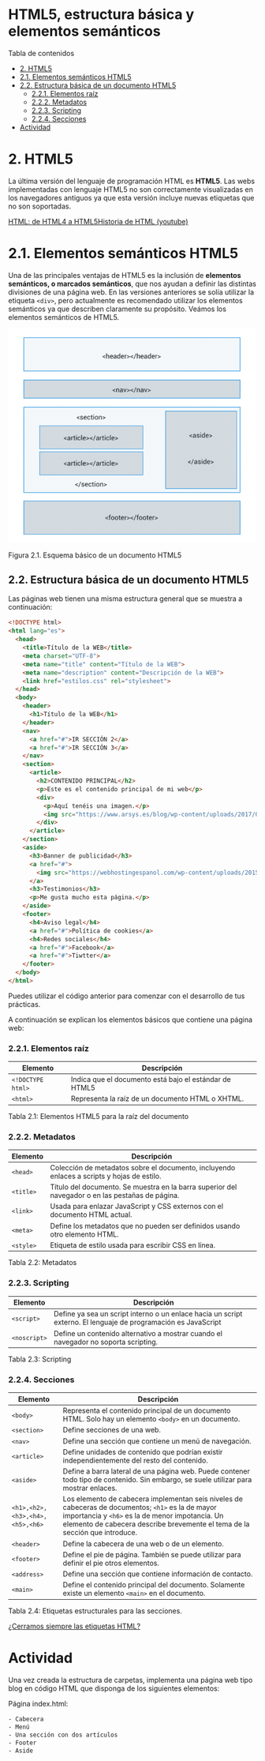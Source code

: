 # **HTML5, estructura básica y elementos semánticos**

Tabla de contenidos

-   [2. HTML5](#2_HTML5)
-   [2.1. Elementos semánticos HTML5](#21-Elementos-semanticosnbspHTML5)
-   [2.2. Estructura básica de un documento HTML5](#22-Estructura-basica-de-un-documento-HTML5)
    -   [2.2.1. Elementos raíz](#221-Elementos-raiz)
    -   [2.2.2. Metadatos](#222-Metadatos)
    -   [2.2.3. Scripting](#223-Scripting)
    -   [2.2.4. Secciones](#224-Secciones)
-   [Actividad](#Actividad)

# 2. HTML5

La última versión del lenguaje de programación HTML es **HTML5**. Las webs implementadas con lenguaje HTML5 no son correctamente visualizadas en los navegadores antiguos ya que esta versión incluye nuevas etiquetas que no son soportadas.

[HTML: de HTML4 a HTML5Historia de HTML (youtube)](https://www.youtube.com/embed/vRqQRrULSxI)

# 2.1. Elementos semánticos HTML5

Una de las principales ventajas de HTML5 es la inclusión de **elementos semánticos, o marcados semánticos**, que nos ayudan a definir las distintas divisiones de una página web. En las versiones anteriores se solía utilizar la etiqueta `<div>`, pero actualmente es recomendado utilizar los elementos semánticos ya que describen claramente su propósito. Veámos los elementos semánticos de HTML5.

![estructura etiquetas html](img/estructura-etiquetas-html.png)

Figura 2.1. Esquema básico de un documento HTML5

## 2.2. Estructura básica de un documento HTML5

Las páginas web tienen una misma estructura general que se muestra a continuación:

```html
<!DOCTYPE html>
<html lang="es">  
  <head>    
    <title>Título de la WEB</title>    
    <meta charset="UTF-8">
    <meta name="title" content="Título de la WEB">
    <meta name="description" content="Descripción de la WEB">    
    <link href="estilos.css" rel="stylesheet">    
  </head>  
  <body>    
    <header>
      <h1>Título de la WEB</h1>      
    </header>    
    <nav>
      <a href="#">IR SECCIÓN 2</a>
      <a href="#">IR SECCIÓN 3</a>
    </nav>
    <section>      
      <article>
        <h2>CONTENIDO PRINCIPAL</h2>
        <p>Este es el contenido principal de mi web</p>
        <div>
          <p>Aquí tenéis una imagen.</p>
          <img src="https://www.arsys.es/blog/wp-content/uploads/2017/02/HTML-colores.jpg" alt="imagen web">   
        </div>
      </article>      
    </section>
    <aside>
      <h3>Banner de publicidad</h3>
      <a href="#">
        <img src="https://webhostingespanol.com/wp-content/uploads/2015/10/html-logo.png">
      </a>
      <h3>Testimonios</h3>
      <p>Me gusta mucho esta página.</p>
    </aside>
    <footer>
      <h4>Aviso legal</h4>
      <a href="#">Política de cookies</a>
      <h4>Redes sociales</h4>
      <a href="#">Facebook</a>
      <a href="#">Tiwtter</a>
    </footer>
  </body>  
</html>
```

Puedes utilizar el código anterior para comenzar con el desarrollo de tus prácticas.

A continuación se explican los elementos básicos que contiene una página web:

### 2.2.1. Elementos raíz

| Elemento | Descripción |
| --- | --- |
| `<!DOCTYPE html>` | Indica que el documento está bajo el estándar de HTML5 |
| `<html>` | Representa la raíz de un documento HTML o XHTML. |
Tabla 2.1: Elementos HTML5 para la raíz del documento


### 2.2.2. Metadatos

| Elemento | Descripción |
| --- | --- |
| `<head>` | Colección de metadatos sobre el documento, incluyendo enlaces a scripts y hojas de estilo. |
| `<title>` | Título del documento. Se muestra en la barra superior del navegador o en las pestañas de página. |
| `<link>` | Usada para enlazar JavaScript y CSS externos con el documento HTML actual. |
| `<meta>` | Define los metadatos que no pueden ser definidos usando otro elemento HTML. |
| `<style>` | Etiqueta de estilo usada para escribir CSS en línea. |
Tabla 2.2: Metadatos


### 2.2.3. Scripting

| Elemento | Descripción |
| --- | --- |
| `<script>` | Define ya sea un script interno o un enlace hacia un script externo. El lenguaje de programación es JavaScript |
| `<noscript>` | Define un contenido alternativo a mostrar cuando el navegador no soporta scripting. |
Tabla 2.3: Scripting


### 2.2.4. Secciones

| Elemento | Descripción |
| --- | --- |
| `<body>` | Representa el contenido principal de un documento HTML. Solo hay un elemento `<body>` en un documento. |
| `<section>` | Define secciones de una web. |
| `<nav>` | Define una sección que contiene un menú de navegación. |
| `<article>` | Define unidades de contenido que podrían existir independientemente del resto del contenido. |
| `<aside>` | Define a barra lateral de una página web. Puede contener todo tipo de contenido. Sin embargo, se suele utilizar para mostrar enlaces. |
| `<h1>,<h2>,<h3>,<h4>,<h5>,<h6>` | Los elemento de cabecera  implementan seis niveles de cabeceras de documentos; `<h1>` es la de mayor importancia y `<h6>` es la de menor impotancia. Un elemento de cabecera describe brevemente el tema de la sección que introduce. |
| `<header>` | Define la cabecera de una web o de un elemento. |
| `<footer>` | Define el pie de página. También se puede utilizar para definir el pie otros elementos. |
| `<address>` | Define una sección que contiene información de contacto. |
| `<main>` | Define el contenido principal del documento. Solamente existe un elemento `<main>` en el documento. |
Tabla 2.4: Etiquetas estructurales para las secciones.


[¿Cerramos siempre las etiquetas HTML?](https://www.loopeando.com/etiquetas-html-cerrar-o-no-cerrar/)

# Actividad

Una vez creada la estructura de carpetas, implementa una página web tipo blog en código HTML que disponga de los siguientes elementos:

Página index.html:

    - Cabecera
    - Menú
    - Una sección con dos artículos
    - Footer
    - Aside